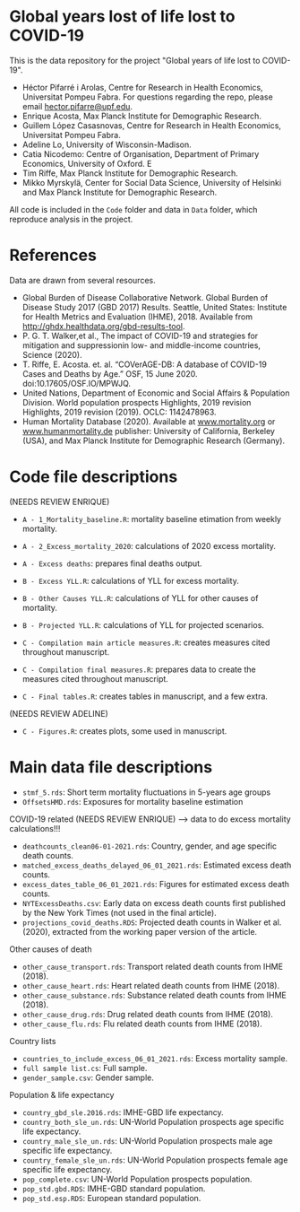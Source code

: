# Global years lost of life lost to COVID-19

This is the data repository for the project "Global years of life lost to COVID-19".

- Héctor Pifarré i Arolas, Centre for Research in Health Economics, Universitat Pompeu Fabra. For questions regarding the repo, please email hector.pifarre@upf.edu.
- Enrique Acosta, Max Planck Institute for Demographic Research. 
- Guillem López Casasnovas, Centre for Research in Health Economics, Universitat Pompeu Fabra. 
- Adeline Lo, University of Wisconsin-Madison.
- Catia Nicodemo: Centre of Organisation, Department of Primary Economics, University of Oxford. E
- Tim Riffe, Max Planck Institute for Demographic Research. 
- Mikko Myrskylä, Center for Social Data Science, University of Helsinki and Max Planck Institute for Demographic Research. 

All code is included in the `Code` folder and data in `Data` folder, which reproduce analysis in the project.

# References
Data are drawn from several resources.
- Global Burden of Disease Collaborative Network. Global Burden of Disease Study 2017 (GBD 2017) Results.
Seattle, United States: Institute for Health Metrics and Evaluation (IHME), 2018. Available from http://ghdx.healthdata.org/gbd-results-tool.
- P. G. T. Walker,et al., The impact of COVID-19 and strategies for mitigation and suppressionin low- and middle-income countries, Science (2020).
- T. Riffe, E. Acosta. et. al. “COVerAGE-DB: A database of COVID-19 Cases and Deaths by Age.” OSF, 15 June 2020. doi:10.17605/OSF.IO/MPWJQ.
- United Nations, Department of Economic and Social Affairs & Population Division. World population prospects Highlights, 2019 revision Highlights, 2019 revision (2019). OCLC: 1142478963.
- Human Mortality Database (2020). Available at www.mortality.org or www.humanmortality.de publisher: University of California, Berkeley (USA), and Max Planck Institute for Demographic Research (Germany).



# Code file descriptions

(NEEDS REVIEW ENRIQUE)
- `A - 1_Mortality_baseline.R`: mortality baseline etimation from weekly mortality.
- `A - 2_Excess_mortality_2020`: calculations of 2020 excess mortality.


- `A - Excess deaths`: prepares final deaths output.
- `B - Excess YLL.R`: calculations of YLL for excess mortality.
- `B - Other Causes YLL.R`: calculations of YLL for other causes of mortality.
- `B - Projected YLL.R`: calculations of YLL for projected scenarios.
- `C - Compilation main article measures.R`: creates measures cited throughout manuscript.
- `C - Compilation final measures.R`: prepares data to create the measures cited throughout manuscript.
- `C - Final tables.R`: creates tables in manuscript, and a few extra.

(NEEDS REVIEW ADELINE)
- `C - Figures.R`: creates plots, some used in manuscript. 

# Main data file descriptions
- `stmf_5.rds`: Short term mortality fluctuations in 5-years age groups
- `OffsetsHMD.rds`: Exposures for mortality baseline estimation

COVID-19 related 
(NEEDS REVIEW ENRIQUE) --> data to do excess mortality calculations!!!
- `deathcounts_clean06-01-2021.rds`: Country, gender, and age specific death counts.
- `matched_excess_deaths_delayed_06_01_2021.rds`: Estimated excess death counts.
- `excess_dates_table_06_01_2021.rds`: Figures for estimated excess death counts.
- `NYTExcessDeaths.csv`: Early data on excess death counts first published by the New York Times (not used in the final article).
- `projections_covid_deaths.RDS`: Projected death counts in Walker et al. (2020), extracted from the working paper version of the article.

Other causes of death
- `other_cause_transport.rds`: Transport related death counts from IHME (2018).
- `other_cause_heart.rds`: Heart related death counts from IHME (2018).
- `other_cause_substance.rds`: Substance related death counts from IHME (2018).
- `other_cause_drug.rds`: Drug related death counts from IHME (2018).
- `other_cause_flu.rds`: Flu related death counts from IHME (2018).

Country lists
- `countries_to_include_excess_06_01_2021.rds`: Excess mortality sample.
- `full sample list.cs`: Full sample.
- `gender_sample.csv`: Gender sample.

Population & life expectancy
- `country_gbd_sle.2016.rds`: IMHE-GBD life expectancy.
- `country_both_sle_un.rds`: UN-World Population prospects age specific life expectancy.
- `country_male_sle_un.rds`: UN-World Population prospects male age specific life expectancy.
- `country_female_sle_un.rds`: UN-World Population prospects female age specific life expectancy.
- `pop_complete.csv`: UN-World Population prospects population.
- `pop_std.gbd.RDS`: IMHE-GBD standard population.
- `pop_std.esp.RDS`: European standard population.


